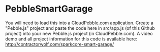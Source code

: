 PebbleSmartGarage
=================

You will need to load this into a CloudPebble.com application.  Create a "Pebble.js" project and paste the code here in src/app.js (of this Github project) into your new Pebble.js project (in CloudPebble.com).  A video demo and all project information for this code is available here:
http://contractorwolf.com/sparkcore-smart-garage/
